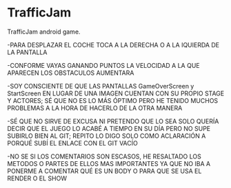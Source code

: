# TrafficJam
TrafficJam android game.

-PARA DESPLAZAR EL COCHE TOCA A LA DERECHA O A LA IQUIERDA DE LA PANTALLA

-CONFORME VAYAS GANANDO PUNTOS LA VELOCIDAD A LA QUE APARECEN LOS OBSTACULOS AUMENTARA

-SOY CONSCIENTE DE QUE LAS PANTALLAS GameOverScreen y StartScreen EN LUGAR DE UNA IMAGEN CUENTAN CON SU PROPIO STAGE Y ACTORES; SÉ QUE NO ES LO MÁS ÓPTIMO PERO HE
 TENIDO MUCHOS PROBLEMAS A LA HORA DE HACERLO DE LA OTRA MANERA
 
 -SÉ QUE NO SIRVE DE EXCUSA NI PRETENDO QUE LO SEA SOLO QUERÍA DECIR QUE EL JUEGO LO ACABÉ A TIEMPO EN SU DÍA PERO NO SUPE SUBIRLO BIEN AL GIT; REPITO LO DIGO
  SOLO COMO ACLARACIÓN A PORQUÉ SUBÍ EL ENLACE CON EL GIT VACÍO
 
 -NO SE SI LOS COMENTARIOS SON ESCASOS, HE RESALTADO LOS METODOS O PARTES DE ELLOS MAS IMPORTANTES YA QUE NO IBA A PONERME A COMENTAR QUÉ ES UN BODY O PARA QUE SE
  USA EL RENDER O EL SHOW
